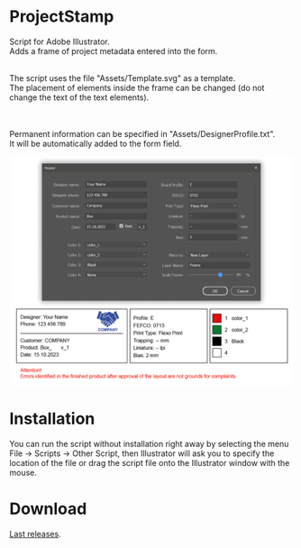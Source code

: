 # ProjectStamp
Script for Adobe Illustrator. <br>
Adds a frame of project metadata entered into the form.

<br>
The script uses the file "Assets/Template.svg" as a template. <br>
The placement of elements inside the frame can be changed (do not change the text of the text elements).

<br><br>
Permanent information can be specified in "Assets/DesignerProfile.txt".  <br>
It will be automatically added to the form field.


<img src=".meta/screenshot.png" width="700"/> <br>

# Installation
You can run the script without installation right away by selecting the menu File → Scripts → Other Script, then Illustrator will ask you to specify the location of the file or drag the script file onto the Illustrator window with the mouse.

# Download
[Last releases](https://github.com/VGmove/ProjectStamp/archive/refs/heads/main.zip).
